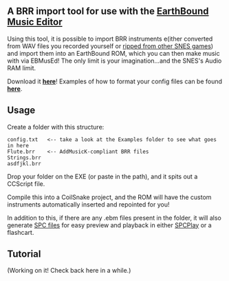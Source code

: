 ## A BRR import tool for use with the [EarthBound Music Editor](https://github.com/PKHackers/ebmused/releases)

Using this tool, it is possible to import BRR instruments e(ither converted from WAV files you recorded yourself or [ripped from other SNES games](https://www.smwcentral.net/?p=section&s=brrsamples)) and import them into an EarthBound ROM, which you can then make music with via EBMusEd! The only limit is your imagination...and the SNES's Audio RAM limit.

Download it [**here**](https://github.com/vince94/EarthBound-Instrument-Packer/releases)! Examples of how to format your config files can be found [**here**](https://github.com/vince94/EarthBound-Instrument-Packer/tree/master/EBInstPack/Examples).

## Usage
Create a folder with this structure:
```
config.txt   <-- take a look at the Examples folder to see what goes in here
Flute.brr    <-- AddMusicK-compliant BRR files
Strings.brr
asdfjkl.brr
```

Drop your folder on the EXE (or paste in the path), and it spits out a CCScript file.

Compile this into a CoilSnake project, and the ROM will have the custom instruments automatically inserted and repointed for you!

In addition to this, if there are any .ebm files present in the folder, it will also generate [SPC files](http://www.vgmpf.com/Wiki/index.php?title=SPC) for easy preview and playback in either [SPCPlay](https://github.com/dgrfactory/spcplay/releases) or a flashcart.

## Tutorial
(Working on it! Check back here in a while.)
